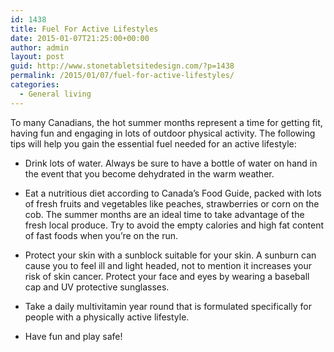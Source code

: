 ```yaml
---
id: 1438
title: Fuel For Active Lifestyles
date: 2015-01-07T21:25:00+00:00
author: admin
layout: post
guid: http://www.stonetabletsitedesign.com/?p=1438
permalink: /2015/01/07/fuel-for-active-lifestyles/
categories:
  - General living
---
```

To many Canadians, the hot summer months represent a time for getting fit, having fun and engaging in lots of outdoor physical activity. The following tips will help you gain the essential fuel needed for an active lifestyle:

* Drink lots of water. Always be sure to have a bottle of water on hand in the event that you become dehydrated in the warm weather.

* Eat a nutritious diet according to Canada&#8217;s Food Guide, packed with lots of fresh fruits and vegetables like peaches, strawberries or corn on the cob. The summer months are an ideal time to take advantage of the fresh local produce. Try to avoid the empty calories and high fat content of fast foods when you&#8217;re on the run.

* Protect your skin with a sunblock suitable for your skin. A sunburn can cause you to feel ill and light headed, not to mention it increases your risk of skin cancer. Protect your face and eyes by wearing a baseball cap and UV protective sunglasses.

* Take a daily multivitamin year round that is formulated specifically for people with a physically active lifestyle.

* Have fun and play safe!